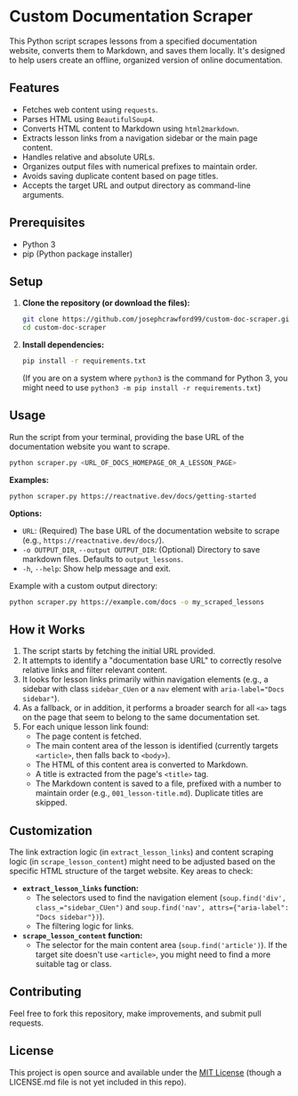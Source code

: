 # Custom Documentation Scraper

This Python script scrapes lessons from a specified documentation website, converts them to Markdown, and saves them locally. It's designed to help users create an offline, organized version of online documentation.

## Features

*   Fetches web content using `requests`.
*   Parses HTML using `BeautifulSoup4`.
*   Converts HTML content to Markdown using `html2markdown`.
*   Extracts lesson links from a navigation sidebar or the main page content.
*   Handles relative and absolute URLs.
*   Organizes output files with numerical prefixes to maintain order.
*   Avoids saving duplicate content based on page titles.
*   Accepts the target URL and output directory as command-line arguments.

## Prerequisites

*   Python 3
*   pip (Python package installer)

## Setup

1.  **Clone the repository (or download the files):**
    ```bash
    git clone https://github.com/josephcrawford99/custom-doc-scraper.git
    cd custom-doc-scraper
    ```

2.  **Install dependencies:**
    ```bash
    pip install -r requirements.txt
    ```
    (If you are on a system where `python3` is the command for Python 3, you might need to use `python3 -m pip install -r requirements.txt`)

## Usage

Run the script from your terminal, providing the base URL of the documentation website you want to scrape.

```bash
python scraper.py <URL_OF_DOCS_HOMEPAGE_OR_A_LESSON_PAGE>
```

**Examples:**

```bash
python scraper.py https://reactnative.dev/docs/getting-started
```

**Options:**

*   `URL`: (Required) The base URL of the documentation website to scrape (e.g., `https://reactnative.dev/docs/`).
*   `-o OUTPUT_DIR`, `--output OUTPUT_DIR`: (Optional) Directory to save markdown files. Defaults to `output_lessons`.
*   `-h`, `--help`: Show help message and exit.

Example with a custom output directory:
```bash
python scraper.py https://example.com/docs -o my_scraped_lessons
```

## How it Works

1.  The script starts by fetching the initial URL provided.
2.  It attempts to identify a "documentation base URL" to correctly resolve relative links and filter relevant content.
3.  It looks for lesson links primarily within navigation elements (e.g., a sidebar with class `sidebar_CUen` or a `nav` element with `aria-label="Docs sidebar"`).
4.  As a fallback, or in addition, it performs a broader search for all `<a>` tags on the page that seem to belong to the same documentation set.
5.  For each unique lesson link found:
    *   The page content is fetched.
    *   The main content area of the lesson is identified (currently targets `<article>`, then falls back to `<body>`).
    *   The HTML of this content area is converted to Markdown.
    *   A title is extracted from the page's `<title>` tag.
    *   The Markdown content is saved to a file, prefixed with a number to maintain order (e.g., `001_lesson-title.md`). Duplicate titles are skipped.

## Customization

The link extraction logic (in `extract_lesson_links`) and content scraping logic (in `scrape_lesson_content`) might need to be adjusted based on the specific HTML structure of the target website. Key areas to check:

*   **`extract_lesson_links` function:**
    *   The selectors used to find the navigation element (`soup.find('div', class_="sidebar_CUen")` and `soup.find('nav', attrs={"aria-label": "Docs sidebar"})`).
    *   The filtering logic for links.
*   **`scrape_lesson_content` function:**
    *   The selector for the main content area (`soup.find('article')`). If the target site doesn't use `<article>`, you might need to find a more suitable tag or class.

## Contributing

Feel free to fork this repository, make improvements, and submit pull requests.

## License

This project is open source and available under the [MIT License](LICENSE.md) (though a LICENSE.md file is not yet included in this repo).
